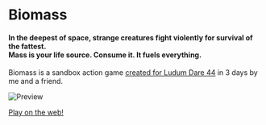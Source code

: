 # Biomass
#### In the deepest of space, strange creatures fight violently for survival of the fattest.<br/>Mass is your life source. Consume it. It fuels everything.

Biomass is a sandbox action game [created for Ludum Dare 44](https://ldjam.com/events/ludum-dare/44/biomass-1) in 3 days by me and a friend.

![Preview](https://static.jam.vg/raw/f87/32/z/23b27.gif)

[Play on the web!](https://jobus0.github.io/Biomass/)
